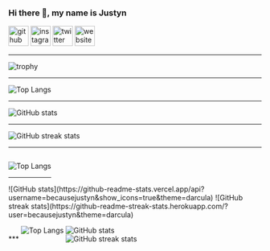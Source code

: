 ### Hi there 👋, my name is Justyn


[<img src='https://cdn.jsdelivr.net/npm/simple-icons@3.0.1/icons/github.svg' alt='github' height='40'>](https://github.com/becausejustyn)  [<img src='https://cdn.jsdelivr.net/npm/simple-icons@3.0.1/icons/instagram.svg' alt='instagram' height='40'>](https://www.instagram.com/becausejustyn1/)  [<img src='https://cdn.jsdelivr.net/npm/simple-icons@3.0.1/icons/twitter.svg' alt='twitter' height='40'>](https://twitter.com/becausejustyn)  [<img src='https://cdn.jsdelivr.net/npm/simple-icons@3.0.1/icons/icloud.svg' alt='website' height='40'>](https://becausejustyn.netlify.app/)  
***

![trophy](https://github-profile-trophy.vercel.app/?username=becausejustyn&theme=dracula&column=3&margin-w=15&margin-h=15)
***
![Top Langs](https://github-readme-stats.vercel.app/api/top-langs/?username=becausejustyn&theme=darcula)
***
![GitHub stats](https://github-readme-stats.vercel.app/api?username=becausejustyn&show_icons=true&theme=darcula)  
***
![GitHub streak stats](https://github-readme-streak-stats.herokuapp.com/?user=becausejustyn&theme=darcula)  
***
<div style="display:inline-block;vertical-align:left;">

![Top Langs](https://github-readme-stats.vercel.app/api/top-langs/?username=becausejustyn&theme=darcula)
***
</div>
<div style="display:inline-block;">
![GitHub stats](https://github-readme-stats.vercel.app/api?username=becausejustyn&show_icons=true&theme=darcula)  
![GitHub streak stats](https://github-readme-streak-stats.herokuapp.com/?user=becausejustyn&theme=darcula)  
</div>
***

<div style="display:inline-block;vertical-align:top;">

![Top Langs](https://github-readme-stats.vercel.app/api/top-langs/?username=becausejustyn&theme=darcula)
</div>
<div style="display:inline-block;">

![GitHub stats](https://github-readme-stats.vercel.app/api?username=becausejustyn&show_icons=true&theme=darcula)  
![GitHub streak stats](https://github-readme-streak-stats.herokuapp.com/?user=becausejustyn&theme=darcula) 
</div>
